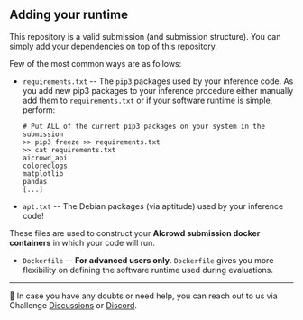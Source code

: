 ## Adding your runtime

This repository is a valid submission (and submission structure). 
You can simply add your dependencies on top of this repository.

Few of the most common ways are as follows:

* `requirements.txt` -- The `pip3` packages used by your inference code. As you add new pip3 packages to your inference procedure either manually add them to `requirements.txt` or if your software runtime is simple, perform:
    ```
    # Put ALL of the current pip3 packages on your system in the submission
    >> pip3 freeze >> requirements.txt
    >> cat requirements.txt
    aicrowd_api
    coloredlogs
    matplotlib
    pandas
    [...]
    ```

* `apt.txt` -- The Debian packages (via aptitude) used by your inference code!

These files are used to construct your **AIcrowd submission docker containers** in which your code will run. 

* `Dockerfile` -- **For advanced users only**. `Dockerfile` gives you more flexibility on defining the software runtime used during evaluations. 

----

👋 In case you have any doubts or need help, you can reach out to us via Challenge [Discussions](https://www.aicrowd.com/challenges/learn-to-race-autonomous-racing-virtual-challenge/discussion) or [Discord](https://discord.gg/fNRrSvZkry).